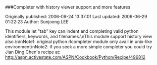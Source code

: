 ###Completer with history viewer support and more features

Originally published: 2006-06-24 13:37:01
Last updated: 2006-06-29 01:22:23
Author: Sunjoong LEE

This module let "tab" key can indent and completing valid python identifiers, keywords, and filenames.\nThis module support history view also.\n\nNote1: original python rlcompleter module only avail in unix-like environment\nNote2: if you seek a more simple completer you could try Jian Ding Chen's recipe at: http://aspn.activestate.com/ASPN/Cookbook/Python/Recipe/496812